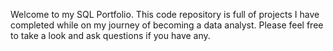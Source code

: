 Welcome to my SQL Portfolio. This code repository is full of projects I have completed while on my journey of becoming a data analyst. Please feel free to take a look and ask questions if you have any.
